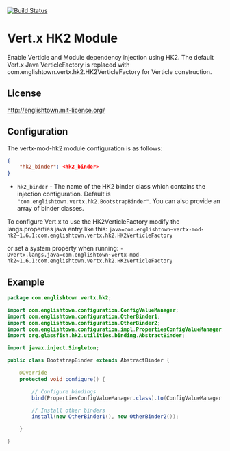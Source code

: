 [![Build Status](https://travis-ci.org/englishtown/vertx-mod-hk2.png)](https://travis-ci.org/englishtown/vertx-mod-hk2)

# Vert.x HK2 Module
Enable Verticle and Module dependency injection using HK2.  The default Vert.x Java VerticleFactory is replaced with
com.englishtown.vertx.hk2.HK2VerticleFactory for Verticle construction.


## License
http://englishtown.mit-license.org/


## Configuration
The vertx-mod-hk2 module configuration is as follows:

```json
{
    "hk2_binder": <hk2_binder>
}
````

* `hk2_binder` -  The name of the HK2 binder class which contains the injection configuration.  Default is `"com.englishtown.vertx.hk2.BootstrapBinder"`.  You can also provide an array of binder classes.


To configure Vert.x to use the HK2VerticleFactory modify the langs.properties java entry like this:
`java=com.englishtown~vertx-mod-hk2~1.6.1:com.englishtown.vertx.hk2.HK2VerticleFactory`

or set a system property when running:
`-Dvertx.langs.java=com.englishtown~vertx-mod-hk2~1.6.1:com.englishtown.vertx.hk2.HK2VerticleFactory`


## Example

```java
package com.englishtown.vertx.hk2;

import com.englishtown.configuration.ConfigValueManager;
import com.englishtown.configuration.OtherBinder1;
import com.englishtown.configuration.OtherBinder2;
import com.englishtown.configuration.impl.PropertiesConfigValueManager;
import org.glassfish.hk2.utilities.binding.AbstractBinder;

import javax.inject.Singleton;

public class BootstrapBinder extends AbstractBinder {

    @Override
    protected void configure() {

        // Configure bindings
        bind(PropertiesConfigValueManager.class).to(ConfigValueManager.class).in(Singleton.class);

        // Install other binders
        install(new OtherBinder1(), new OtherBinder2());

    }

}
```
